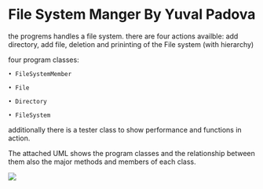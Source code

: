 # File System Manger By Yuval Padova 

the progrems handles a file system. there are four actions availble: add directory, add file, deletion 
and prininting of the File system (with hierarchy) 

four program classes:
	
	• FileSystemMember
	
	• File
	
	• Directory
	
	• FileSystem

additionally there is a tester class to show performance 
and functions in action.

The attached UML shows the program classes and the relationship between them
also the major methods and members of each class.
 
![](https://i.imgur.com/03wNhOu.jpg)

